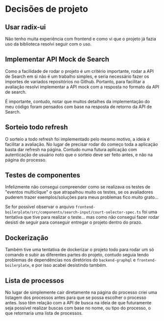 # Decisões de projeto

## Usar radix-ui

Não tenho muita experiência com frontend e como vi que o projeto já fazia uso da biblioteca resolvi seguir com o uso.

## Implementar API Mock de Search

Como a facilidade de rodar o projeto é um critério importante, rodar a API de Search em si não é um trabalho simples, e seria necessário fazer os importes de variados repositórios no Github. Portanto, para facilitar a avaliação resolvi implementar a API mock com a resposta no formato da API de search.

É importante, contudo, notar que muitos detalhes da implementação do meu código foram pensados com base na resposta de retorno da API de Search.

## Sorteio todo refresh

O sorteio a todo refresh foi implementado pelo mesmo motivo, a ideia é facilitar a avaliação. No lugar de precisar rodar do começo toda a aplicação basta dar refresh na página. Contudo numa futura aplicação com autenticação de usuário noto que o sorteio deve ser feito antes, e não na página do processo.

## Testes de componentes

Infelizmente não consegui compreender como se realizava os testes de "eventos multiclique" o que atrapalhou muito os testes, se os avaliadores puderem trazer exemplos/soluções para meus problemas fico muito grato... 

Se for possível observar o arquivo `frontend-boilerplate/src/components/search-input/court-selector-spec.ts` foi uma tentativa que tive para realizar o teste... mas como não consegui fazer rodar desisti de seguir para conseguir entregar o projeto dentro do prazo.

## Dockerização

Também tive uma tentativa de dockerizar o projeto todo para rodar um só comando e subir as diferentes partes do projeto, contudo seguia tendo problemas de dependências nos diretórios do `backend-graphql` e `frontend-boilerplate`, e por isso acabei desistindo também. 

## Lista de processos

No lugar de simplemente cair diretamente na página do processo criei uma listagem dos processos antes para que se possa escolher o processo antes. Isso têm relação com a API de busca na ideia de que futuramente seja possível realizar buscas com base no nome, ou tipo do processo, o que retornaria uma lista de processos.